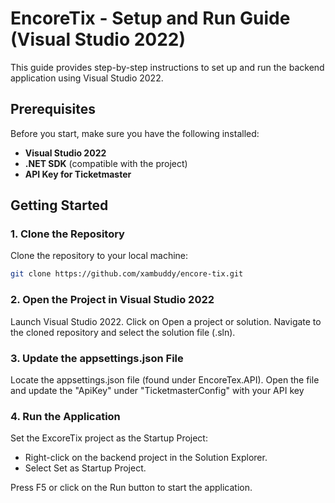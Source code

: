# EncoreTix - Setup and Run Guide (Visual Studio 2022)

This guide provides step-by-step instructions to set up and run the backend application using Visual Studio 2022.

## Prerequisites

Before you start, make sure you have the following installed:

- **Visual Studio 2022**
- **.NET SDK** (compatible with the project)
- **API Key for Ticketmaster**

## Getting Started

### 1. Clone the Repository

Clone the repository to your local machine:

```bash
git clone https://github.com/xambuddy/encore-tix.git
```

### 2. Open the Project in Visual Studio 2022

Launch Visual Studio 2022.
Click on Open a project or solution.
Navigate to the cloned repository and select the solution file (.sln).

### 3. Update the appsettings.json File

Locate the appsettings.json file (found under EncoreTex.API).
Open the file and update the "ApiKey" under "TicketmasterConfig" with your API key

### 4. Run the Application

Set the ExcoreTix project as the Startup Project:
- Right-click on the backend project in the Solution Explorer.
- Select Set as Startup Project.

Press F5 or click on the Run button to start the application.
